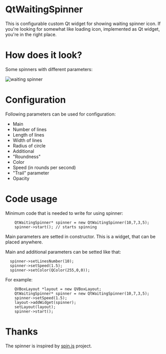 QtWaitingSpinner
================

This is configurable custom Qt widget for showing waiting spinner icon. If you're looking for somewhat like loading icon, implemented as Qt widget, you're in the right place.

How does it look?
=============

Some spinners with different parameters: 

![waiting spinner](https://raw.github.com/snowwlex/QtWaitingSpinner/gh-pages/waiting-spinners.gif)

Configuration
================

Following parameters can be used for configuration:

*   Main
  *   Number of lines
  *   Length of lines
  *   Width of lines
  *   Radius of circle
*   Additional 
  *   "Roundness" 
  *   Color 
  *   Speed (in rounds per second)
  *   "Trail" parameter
  *   Opacity
  
Code usage
==========

Minimum code that is needed to write for using spinner:
```
	QtWaitingSpinner* spinner = new QtWaitingSpinner(10,7,3,5);
	spinner->start(); // starts spinning
```

Main parameters are setted in constructor. This is a widget, that can be placed anywhere.

Main and additional parameters can be setted like that:
```
  spinner->setLinesNumber(10);
  spinner->setSpeed(1.5);
  spinner->setColor(QColor(255,0,0));
```

For example:
```
	QVBoxLayout *layout = new QVBoxLayout;
	QtWaitingSpinner* spinner = new QtWaitingSpinner(10,7,3,5);
	spinner->setSpeed(1.5);
	layout->addWidget(spinner);
	setLayout(layout);
	spinner->start();
```

Thanks
======

The spinner is inspired by [spin.js](http://fgnass.github.io/spin.js/)  project. 
